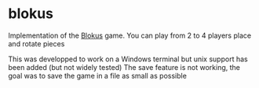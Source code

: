 # blokus

Implementation of the [Blokus](https://en.wikipedia.org/wiki/Blokus) game.
You can play from 2 to 4 players place and rotate pieces

This was developped to work on a Windows terminal but unix support has been added (but not widely tested)
The save feature is not working, the goal was to save the game in a file as small as possible
